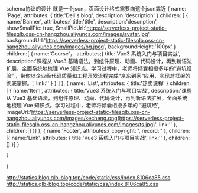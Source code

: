 schema协议的设计
就是一个json，页面设计格式需要向这个json靠近
{
    name: 'Page',
    attributes: {
        title:'Dell's blog',
        description:'description'
    }
    children: [
        {
            name:'Banner',
            attributes:{
                title:'title',
                description:'description',
                showSmallPic: true,
                SmallPicUrl:'https://serverless-project-static-filesqlb.oss-cn-hangzhou.aliyuncs.com/images/avatar.jpg',
                backgroundUrl:'https://serverless-project-static-filesqlb.oss-cn-hangzhou.aliyuncs.com/images/bg.jpeg',
                backgroundHeight:'100px'
            }
            children:[
                {
                    name:'Course'，
                    attributes;{
                        title:'Vue3 系统入门与项目实战',
                        description:'课程从 Vue3 基础语法，到组件原理、动画、代码设计，再到新语法扩展，全面系统地梳理 Vue 知识点。学习过程中，老师将倾囊相授多年的“避坑经验” ，带你以企业级代码质量和工程开发流程完成“京东到家”应用，实现对框架的彻底掌握。',
                        link:''
                    }
                }
            ]
        },
        {
    name: 'List',
    attributes: {
        title:'热卖课程'
    }
    children: [
        {
        name:'Item',
        attributes: {
            title:'Vue3 系统入门与项目实战',
            description:'课程从 Vue3 基础语法，到组件原理、动画、代码设计，再到新语法扩展，全面系统地梳理 Vue 知识点。学习过程中，老师将倾囊相授多年的  “避坑经',
            imageUrl:'https://serverless-project-static-filesqlb.oss-cn-hangzhou.aliyuncs.com/images/kecheng.png(https://serverless-project-static-filesqlb.oss-cn-hangzhou.aliyuncs.com/images/ts.jpg)',
            link:''
        },
        children:[]
    }]
    },
    {
        name:'Footer',
        attributes:{
            copyright:'',
            record:''
        },
        children:[{
            name:'Link',
            attributes: {
                title:'Vue3 系统入门与项目实战',
                link:''
            },
            children:[]
        }]
    }

    ]
}

http://statics.blog.qlb-blog.top/code/static/css/index.8106ca85.css
http://statics.qlb-blog.top/code/static/css/index.8106ca85.css